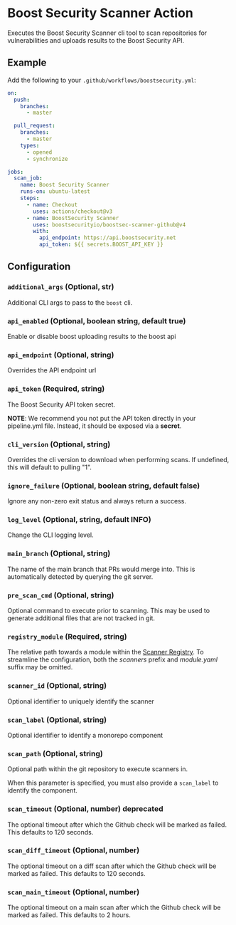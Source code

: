 # Boost Security Scanner Action

Executes the Boost Security Scanner cli tool to scan repositories for
vulnerabilities and uploads results to the Boost Security API.

## Example

Add the following to your `.github/workflows/boostsecurity.yml`:

```yml
on:
  push:
    branches:
      - master

  pull_request:
    branches:
      - master
    types:
      - opened
      - synchronize

jobs:
  scan_job:
    name: Boost Security Scanner
    runs-on: ubuntu-latest
    steps:
      - name: Checkout
        uses: actions/checkout@v3
      - name: BoostSecurity Scanner
        uses: boostsecurityio/boostsec-scanner-github@v4
        with:
          api_endpoint: https://api.boostsecurity.net
          api_token: ${{ secrets.BOOST_API_KEY }}
```

## Configuration

### `additional_args` (Optional, str)

Additional CLI args to pass to the `boost` cli.

### `api_enabled` (Optional, boolean string, default true)

Enable or disable boost uploading results to the boost api

### `api_endpoint` (Optional, string)

Overrides the API endpoint url

### `api_token` (Required, string)

The Boost Security API token secret.

**NOTE**: We recommend you not put the API token directly in your pipeline.yml
file. Instead, it should be exposed via a **secret**.

### `cli_version` (Optional, string)

Overrides the cli version to download when performing scans. If undefined,
this will default to pulling "1".

### `ignore_failure` (Optional, boolean string, default false)

Ignore any non-zero exit status and always return a success.

### `log_level` (Optional, string, default INFO)

Change the CLI logging level.

### `main_branch` (Optional, string)

The name of the main branch that PRs would merge into. This is automatically
detected by querying the git server.

### `pre_scan_cmd` (Optional, string)

Optional command to execute prior to scanning. This may be used to generate
additional files that are not tracked in git.

### `registry_module` (Required, string)

The relative path towards a module within the [Scanner Registry](https://github.com/boostsecurityio/scanner-registry).
To streamline the configuration, both the _scanners_ prefix and _module.yaml_ suffix may be omitted.

### `scanner_id` (Optional, string)

Optional identifier to uniquely identify the scanner

### `scan_label` (Optional, string)

Optional identifier to identify a monorepo component

### `scan_path` (Optional, string)

Optional path within the git repository to execute scanners in.

When this parameter is specified, you must also provide a `scan_label` to identify the component.

### `scan_timeout` (Optional, number) deprecated

The optional timeout after which the Github check will be marked as failed. This defaults to 120 seconds.

### `scan_diff_timeout` (Optional, number)

The optional timeout on a diff scan after which the Github check will be marked as failed. This defaults to 120 seconds.

### `scan_main_timeout` (Optional, number)

The optional timeout on a main scan after which the Github check will be marked as failed. This defaults to 2 hours.

